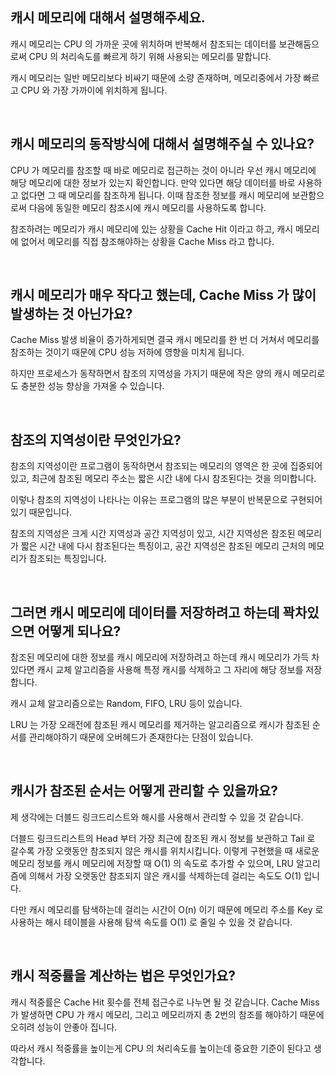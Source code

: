 ## 캐시 메모리에 대해서 설명해주세요.

캐시 메모리는 CPU 의 가까운 곳에 위치하며 반복해서 참조되는 데이터를 보관해둠으로써 CPU 의 처리속도를 빠르게 하기 위해 사용되는 메모리를 말합니다.

캐시 메모리는 일반 메모리보다 비싸기 때문에 소량 존재하며, 메모리중에서 가장 빠르고 CPU 와 가장 가까이에 위치하게 됩니다.

<br>

## 캐시 메모리의 동작방식에 대해서 설명해주실 수 있나요?

CPU 가 메모리를 참조할 때 바로 메모리로 접근하는 것이 아니라 우선 캐시 메모리에 해당 메모리에 대한 정보가 있는지 확인합니다. 만약 있다면 해당 데이터를 바로 사용하고 없다면 그 때 메모리를 참조하게 됩니다. 이때 참조한 정보를 캐시 메모리에 보관함으로써 다음에 동일한 메모리 참조시에 캐시 메모리를 사용하도록 합니다.

참조하려는 메모리가 캐시 메모리에 있는 상황을 Cache Hit 이라고 하고, 캐시 메모리에 없어서 메모리를 직접 참조해야하는 상황을 Cache Miss 라고 합니다.

<br>

## 캐시 메모리가 매우 작다고 했는데, Cache Miss 가 많이 발생하는 것 아닌가요?

Cache Miss 발생 비율이 증가하게되면 결국 캐시 메모리를 한 번 더 거쳐서 메모리를 참조하는 것이기 때문에 CPU 성능 저하에 영향을 미치게 됩니다.

하지만 프로세스가 동작하면서 참조의 지역성을 가지기 때문에 작은 양의 캐시 메모리로도 충분한 성능 향상을 가져올 수 있습니다.

<br>

## 참조의 지역성이란 무엇인가요?

참조의 지역성이란 프로그램이 동작하면서 참조되는 메모리의 영역은 한 곳에 집중되어 있고, 최근에 참조된 메모리 주소는 짧은 시간 내에 다시 참조된다는 것을 의미합니다.

이렇나 참조의 지역성이 나타나는 이유는 프로그램의 많은 부분이 반복문으로 구현되어있기 때문입니다.

참조의 지역성은 크게 시간 지역성과 공간 지역성이 있고, 시간 지역성은 참조된 메모리가 짧은 시간 내에 다시 참조된다는 특징이고, 공간 지역성은 참조된 메모리 근처의 메모리가 참조되는 특징입니다.

<br>

## 그러면 캐시 메모리에 데이터를 저장하려고 하는데 꽉차있으면 어떻게 되나요?

참조된 메모리에 대한 정보를 캐시 메모리에 저장하려고 하는데 캐시 메모리가 가득 차있다면 캐시 교체 알고리즘을 사용해 특정 캐시를 삭제하고 그 자리에 해당 정보를 저장합니다.

캐시 교체 알고리즘으로는 Random, FIFO, LRU 등이 있습니다.

LRU 는 가장 오래전에 참조된 캐시 메모리를 제거하는 알고리즘으로 캐시가 참조된 순서를 관리해야하기 때문에 오버헤드가 존재한다는 단점이 있습니다. 

<br>

## 캐시가 참조된 순서는 어떻게 관리할 수 있을까요?

제 생각에는 더블드 링크드리스트와 해시를 사용해서 관리할 수 있을 것 같습니다.

더블드 링크드리스트의 Head 부터 가장 최근에 참조된 캐시 정보를 보관하고 Tail 로 갈수록 가장 오랫동안 참조되지 않은 캐시를 위치시킵니다. 이렇게 구현했을 때 새로운 메모리 정보를 캐시 메모리에 저장할 때 O(1) 의 속도로 추가할 수 있으며, LRU 알고리즘에 의해서 가장 오랫동안 참조되지 않은 캐시를 삭제하는데 걸리는 속도도 O(1) 입니다.

다만 캐시 메모리를 탐색하는데 걸리는 시간이 O(n) 이기 때문에 메모리 주소를 Key 로 사용하는 해시 테이블을 사용해 탐색 속도를 O(1) 로 줄일 수 있을 것 같습니다.

<br>

## 캐시 적중률을 계산하는 법은 무엇인가요?

캐시 적중률은 Cache Hit 횟수를 전체 접근수로 나누면 될 것 같습니다. Cache Miss 가 발생하면 CPU 가 캐시 메모리, 그리고 메모리까지 총 2번의 참조를 해야하기 때문에 오히려 성능이 안좋아 집니다.

따라서 캐시 적중률을 높이는게 CPU 의 처리속도를 높이는데 중요한 기준이 된다고 생각합니다.